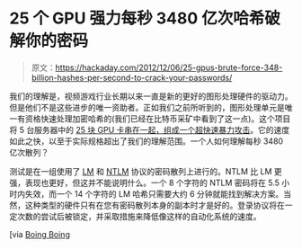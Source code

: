 # 25 个 GPU 强力每秒 3480 亿次哈希破解你的密码

> 原文：<https://hackaday.com/2012/12/06/25-gpus-brute-force-348-billion-hashes-per-second-to-crack-your-passwords/>

我们的理解是，视频游戏行业长期以来一直是新的更好的图形处理硬件的驱动力。但是他们不是这些进步的唯一资助者。正如我们之前所听到的，图形处理单元是唯一有资格快速处理加密哈希的(我们已经在比特币采矿中看到了这一点)。这个项目将 5 台服务器中的 [25 块 GPU 卡串在一起，组成一个超快速暴力攻击](http://securityledger.com/new-25-gpu-monster-devours-passwords-in-seconds/)。它的速度如此之快，以至于实际规格超出了我们的理解范围。一个人如何理解每秒 3480 亿次散列？

测试是在一组使用了 [LM](http://en.wikipedia.org/wiki/LM_hash) 和 [NTLM](http://en.wikipedia.org/wiki/NTLM) 协议的密码散列上进行的。NTLM 比 LM 更强，表现也更好，但这并不能说明什么。一个 8 个字符的 NTLM 密码将在 5.5 小时内失效，而一个 14 个字符的 LM 哈希只需要大约 6 分钟就能找到解决方案。当然，这种类型的硬件只有在您有密码散列本身的副本时才是好的。登录协议将在一定次数的尝试后被锁定，并采取措施来降低像这样的自动化系统的速度。

[via [Boing Boing](http://boingboing.net/2012/12/05/cracking-passwords-with-25-gpu.html)